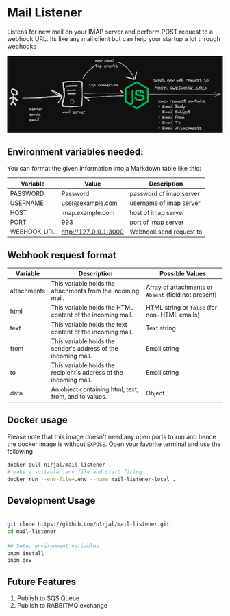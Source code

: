# Mail Listener

Listens for new mail on your IMAP server and perform POST request to a webhook URL.
Its like any mail client but can help your startup a lot through webhooks

![Mail listener workflow](./static/mail-listener.workflow.png)

## Environment variables needed:

You can format the given information into a Markdown table like this:

| Variable    | Value                 | Description             |
| ----------- | --------------------- | ----------------------- |
| PASSWORD    | Password              | password of imap server |
| USERNAME    | user@example.com      | username of imap server |
| HOST        | imap.example.com      | host of imap server     |
| PORT        | 993                   | port of imap server     |
| WEBHOOK_URL | http://127.0.0.1:3000 | Webhook send request to |

## Webhook request format

| Variable    | Description                                                       | Possible Values                                      |
| ----------- | ----------------------------------------------------------------- | ---------------------------------------------------- |
| attachments | This variable holds the attachments from the incoming mail.       | Array of attachments or `Absent` (field not present) |
| html        | This variable holds the HTML content of the incoming mail.        | HTML string or `false` (for non-HTML emails)         |
| text        | This variable holds the text content of the incoming mail.        | Text string                                          |
| from        | This variable holds the sender's address of the incoming mail.    | Email string                                         |
| to          | This variable holds the recipient's address of the incoming mail. | Email string                                         |
| data        | An object containing html, text, from, and to values.             | Object                                               |

## Docker usage

Please note that this image doesn't need any open ports to run and hence the docker image is without `EXPOSE`.
Open your favorite terminal and use the following

```bash
docker pull n1rjal/mail-listener .
# make a suitable .env file and start firing
docker run --env-file=.env --name mail-listener-local .
```

## Development Usage

```bash

git clone https://github.com/n1rjal/mail-listener.git
cd mail-listener

## Setup environment variables
pnpm install
pnpm dev

```

## Future Features

1. Publish to SQS Queue
2. Publish to RABBITMQ exchange
